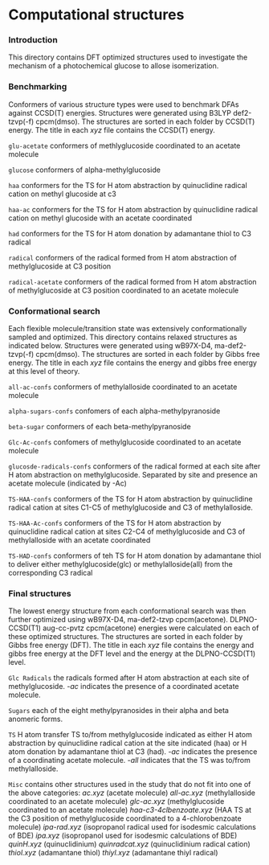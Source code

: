 # Computational structures

### Introduction

This directory contains DFT optimized structures used to investigate the mechanism of a photochemical glucose to allose isomerization.

### Benchmarking

Conformers of various structure types were used to benchmark DFAs against CCSD(T) energies. Structures were generated using B3LYP def2-tzvp(-f) cpcm(dmso). The structures are sorted in each folder by CCSD(T) energy. The title in each *xyz* file contains the CCSD(T) energy.

`glu-acetate` conformers of methlyglucoside coordinated to an acetate molecule

`glucose` conformers of alpha-methylglucoside

`haa` conformers for the TS for H atom abstraction by quinuclidine radical cation on methyl glucoside at c3

`haa-ac` conformers for the TS for H atom abstraction by quinuclidine radical cation on methyl glucoside with an acetate coordinated

`had` conformers for the TS for H atom donation by adamantane thiol to C3 radical

`radical` conformers of the radical formed from H atom abstraction of methylglucoside at C3 position

`radical-acetate` conformers of the radical formed from H atom abstraction of methylglucoside at C3 position coordinated to an acetate molecule

### Conformational search

Each flexible molecule/transition state was extensively conformationally sampled and optimized. This directory contains relaxed structures as indicated below. Structures were generated using wB97X-D4, ma-def2-tzvp(-f) cpcm(dmso). The structures are sorted in each folder by Gibbs free energy. The title in each *xyz* file contains the energy and gibbs free energy at this level of theory.

`all-ac-confs` conformers of methylalloside coordinated to an acetate molecule

`alpha-sugars-confs` confomers of each alpha-methylpyranoside

`beta-sugar` conformers of each beta-methylpyranoside

`Glc-Ac-confs` confomers of methylglucoside coordinated to an acetate molecule

`glucosde-radicals-confs` conformers of the radical formed at each site after H atom abstraction on methylglucoside. Separated by site and presence an acetate molecule (indicated by -Ac)

`TS-HAA-confs` conformers of the TS for H atom abstraction by quinuclidine radical cation at sites C1-C5 of methylglucoside and C3 of methylalloside.

`TS-HAA-Ac-confs` conformers of the TS for H atom abstraction by quinuclidine radical cation at sites C2-C4 of methylglucoside and C3 of methylalloside with an acetate coordinated

`TS-HAD-confs` conformers of teh TS for H atom donation by adamantane thiol to deliver either methylglucoside(glc) or methylalloside(all) from the corresponding C3 radical

### Final structures

The lowest energy structure from each conformational search was then further optimized using wB97X-D4, ma-def2-tzvp cpcm(acetone). DLPNO-CCSD(T1) aug-cc-pvtz cpcm(acetone) energies were calculated on each of these optimized structures. The structures are sorted in each folder by Gibbs free energy (DFT). The title in each *xyz* file contains the energy and gibbs free energy at the DFT level and the energy at the DLPNO-CCSD(T1) level.

`Glc Radicals` the radicals formed after H atom abstraction at each site of methylglucoside. *-ac* indicates the presence of a coordinated acetate molecule.

`Sugars` each of the eight methylpyranosides in their alpha and beta anomeric forms.

`TS` H atom transfer TS to/from methylglucoside indicated as either H atom abstraction by quinuclidine radical cation at the site indicated (haa) or H atom donation by adamantane thiol at C3 (had). *-ac* indicates the presence of a coordinating acetate molecule. *-all* indicates that the TS was to/from methylalloside.

`Misc` contains other structures used in the study that do not fit into one of the above categories:
*ac.xyz* (acetate molecule) *all-ac.xyz* (methylalloside coordinated to an acetate molecule) *glc-ac.xyz* (methylglucoside coordinated to an acetate molecule) *haa-c3-4clbenzoate.xyz* (HAA TS at the C3 position of methylglucoside coordinated to a 4-chlorobenzoate molecule) *ipa-rad.xyz* (isopropanol radical used for isodesmic calculations of BDE) *ipa.xyz* (isopropanol used for isodesmic calculations of BDE) *quinH.xyz* (quinuclidinium) *quinradcat.xyz* (quinuclidinium radical cation) *thiol.xyz* (adamantane thiol) *thiyl.xyz* (adamantane thiyl radical)